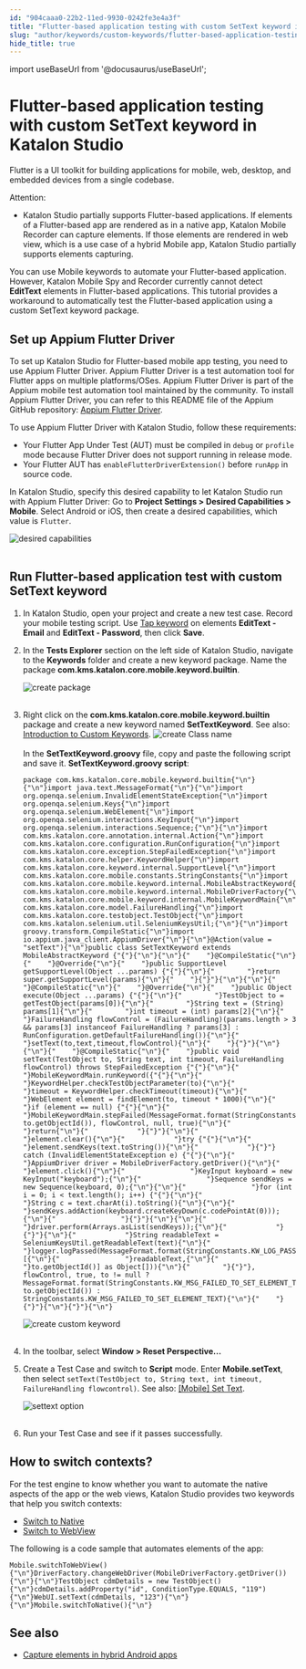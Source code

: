 ```yaml
---
id: "904caaa0-22b2-11ed-9930-0242fe3e4a3f"
title: "Flutter-based application testing with custom SetText keyword in Katalon Studio"
slug: "author/keywords/custom-keywords/flutter-based-application-testing-with-custom-settext-keyword-in-katalon-studio"
hide_title: true
---
```

import useBaseUrl from '@docusaurus/useBaseUrl';


# <a id="id" class="anchor_top_offset"/><a id="ariaid-title1" class="anchor_top_offset"/>Flutter-based application testing with custom SetText keyword in <span xmlns="http://www.w3.org/1999/xhtml" className="ph">Katalon Studio</span> 

<p xmlns="http://www.w3.org/1999/xhtml" className="p">Flutter is a UI toolkit for building applications for mobile,   web, desktop, and embedded devices from a single codebase.</p> 
<div xmlns="http://www.w3.org/1999/xhtml" className="note attention note_attention"><span className="note__title">Attention:</span> <ul className="ul"><li className="li"><p className="p">Katalon Studio partially supports Flutter-based applications. If
        elements of a Flutter-based app are rendered as in a native app,
        Katalon Mobile Recorder can capture elements. If those elements are
        rendered in web view, which is a use case of a hybrid Mobile app,
        Katalon Studio partially supports elements capturing.</p></li></ul>
</div>
<p xmlns="http://www.w3.org/1999/xhtml" className="p">You can use Mobile keywords to automate your Flutter-based   application. However, Katalon Mobile Spy and Recorder currently   cannot detect <strong className="ph b">EditText</strong> elements in Flutter-based   applications. This tutorial provides a workaround to automatically   test the Flutter-based application using a custom SetText keyword   package.</p> 

## <a id="id_1" class="anchor_top_offset"/>Set up Appium Flutter Driver

<p xmlns="http://www.w3.org/1999/xhtml" className="p">To set up Katalon Studio for Flutter-based mobile app testing, you need to use Appium Flutter Driver. Appium Flutter Driver is a test automation tool for Flutter apps on multiple platforms/OSes. Appium Flutter Driver is part of the Appium mobile test automation tool maintained by the community. To install Appium Flutter Driver, you can refer to this README file of the Appium GitHub repository: <a className="xref j-external-link" href="https://github.com/appium-userland/appium-flutter-driver" target="_blank">Appium Flutter Driver</a>.</p> 
<p xmlns="http://www.w3.org/1999/xhtml" className="p">To use Appium Flutter Driver with Katalon Studio, follow these requirements:</p> 
<ul xmlns="http://www.w3.org/1999/xhtml" className="ul"><li className="li">Your Flutter App Under Test (AUT) must be compiled in <code className="ph codeph">debug</code> or <code className="ph codeph">profile</code> mode because Flutter Driver does not support running in release mode.</li><li className="li">Your Flutter AUT has <code className="ph codeph">enableFlutterDriverExtension()</code> before <code className="ph codeph">runApp</code> in source code.</li></ul> 
<p xmlns="http://www.w3.org/1999/xhtml" className="p">In Katalon Studio, specify this desired capability to let Katalon Studio run with Appium Flutter Driver: Go to <strong className="ph b">Project Settings &gt; Desired Capabilities &gt; Mobile</strong>. Select Android or iOS, then create a desired capabilities, which value is <code className="ph codeph">Flutter</code>.</p> 
<p xmlns="http://www.w3.org/1999/xhtml" className="p"><img className="image" src={useBaseUrl("https://github.com/katalon-studio/docs-images/raw/master/katalon-studio/tutorials/flutter-based-application-testing/KS-FLUTTER-Set-flutter-DC.png")} width={700} alt="desired capabilities" /><br /><br /></p> 

## <a id="id_2" class="anchor_top_offset"/>Run Flutter-based application test with custom SetText         keyword

<ol xmlns="http://www.w3.org/1999/xhtml" className="ol"><li className="li">     <p className="p">In Katalon Studio, open your project and create a new test case.       Record your mobile testing script. Use <a className="xref" href="/docs/author/keywords/keyword-description-in-katalon-studio/mobile-keywords/mobile-tap">Tap         keyword</a> on elements <strong className="ph b">EditText - Email</strong> and       <strong className="ph b">EditText - Password</strong>, then click       <strong className="ph b">Save</strong>.</p>   </li><li className="li">     <p className="p">In the <strong className="ph b">Tests Explorer</strong> section on the left side       of Katalon Studio, navigate to the <strong className="ph b">Keywords</strong> folder       and create a new keyword package. Name the package       <strong className="ph b">com.kms.katalon.core.mobile.keyword.builtin</strong>.</p>     <p className="p">       <img className="image" src={useBaseUrl("https://github.com/katalon-studio/docs-images/raw/master/katalon-studio/tutorials/flutter-based-application-testing/create%20package.png")} width={700} alt="create package" /><br /><br />     </p>   </li><li className="li">     <div className="p">       Right click on the       <strong className="ph b">com.kms.katalon.core.mobile.keyword.builtin</strong>       package and create a new keyword named       <strong className="ph b">SetTextKeyword</strong>. See also: <a className="xref" href="/docs/author/keywords/custom-keywords/introduction-to-custom-keywords-in-katalon-studio">Introduction         to Custom Keywords</a>.       <img className="image" src={useBaseUrl("https://github.com/katalon-studio/docs-images/raw/master/katalon-studio/tutorials/flutter-based-application-testing/create%20keyword.png")} width={600} alt="create Class name" /><br /><br />       In the <strong className="ph b">SetTextKeyword.groovy</strong> file, copy and       paste the following script and save it.       <strong className="ph b">SetTextKeyword.groovy script</strong>:       <pre className="pre codeblock"><code>package com.kms.katalon.core.mobile.keyword.builtin{"\n"}{"\n"}import java.text.MessageFormat{"\n"}{"\n"}import org.openqa.selenium.InvalidElementStateException{"\n"}import org.openqa.selenium.Keys{"\n"}import org.openqa.selenium.WebElement{"\n"}import org.openqa.selenium.interactions.KeyInput{"\n"}import org.openqa.selenium.interactions.Sequence;{"\n"}{"\n"}import com.kms.katalon.core.annotation.internal.Action{"\n"}import com.kms.katalon.core.configuration.RunConfiguration{"\n"}import com.kms.katalon.core.exception.StepFailedException{"\n"}import com.kms.katalon.core.helper.KeywordHelper{"\n"}import com.kms.katalon.core.keyword.internal.SupportLevel{"\n"}import com.kms.katalon.core.mobile.constants.StringConstants{"\n"}import com.kms.katalon.core.mobile.keyword.internal.MobileAbstractKeyword{"\n"}import com.kms.katalon.core.mobile.keyword.internal.MobileDriverFactory{"\n"}import com.kms.katalon.core.mobile.keyword.internal.MobileKeywordMain{"\n"}import com.kms.katalon.core.model.FailureHandling{"\n"}import com.kms.katalon.core.testobject.TestObject{"\n"}import com.kms.katalon.selenium.util.SeleniumKeysUtil;{"\n"}{"\n"}import groovy.transform.CompileStatic{"\n"}import io.appium.java_client.AppiumDriver{"\n"}{"\n"}@Action(value = "setText"){"\n"}public class SetTextKeyword extends MobileAbstractKeyword {"{"}{"\n"}{"\n"}{"    "}@CompileStatic{"\n"}{"    "}@Override{"\n"}{"    "}public SupportLevel getSupportLevel(Object ...params) {"{"}{"\n"}{"        "}return super.getSupportLevel(params){"\n"}{"    "}{"}"}{"\n"}{"\n"}{"    "}@CompileStatic{"\n"}{"    "}@Override{"\n"}{"    "}public Object execute(Object ...params) {"{"}{"\n"}{"        "}TestObject to = getTestObject(params[0]){"\n"}{"        "}String text = (String) params[1]{"\n"}{"        "}int timeout = (int) params[2]{"\n"}{"        "}FailureHandling flowControl = (FailureHandling)(params.length &gt; 3 &amp;&amp; params[3] instanceof FailureHandling ? params[3] : RunConfiguration.getDefaultFailureHandling()){"\n"}{"        "}setText(to,text,timeout,flowControl){"\n"}{"    "}{"}"}{"\n"}{"\n"}{"    "}@CompileStatic{"\n"}{"    "}public void setText(TestObject to, String text, int timeout, FailureHandling flowControl) throws StepFailedException {"{"}{"\n"}{"        "}MobileKeywordMain.runKeyword({"{"}{"\n"}{"            "}KeywordHelper.checkTestObjectParameter(to){"\n"}{"            "}timeout = KeywordHelper.checkTimeout(timeout){"\n"}{"            "}WebElement element = findElement(to, timeout * 1000){"\n"}{"            "}if (element == null) {"{"}{"\n"}{"                "}MobileKeywordMain.stepFailed(MessageFormat.format(StringConstants.KW_MSG_OBJ_NOT_FOUND, to.getObjectId()), flowControl, null, true){"\n"}{"                "}return{"\n"}{"            "}{"}"}{"\n"}{"            "}element.clear(){"\n"}{"            "}try {"{"}{"\n"}{"                "}element.sendKeys(text.toString()){"\n"}{"            "}{"}"} catch (InvalidElementStateException e) {"{"}{"\n"}{"                "}AppiumDriver driver = MobileDriverFactory.getDriver(){"\n"}{"                "}element.click(){"\n"}{"                "}KeyInput keyboard = new KeyInput("keyboard");{"\n"}{"                "}Sequence sendKeys = new Sequence(keyboard, 0);{"\n"}{"\n"}{"                "}for (int i = 0; i &lt; text.length(); i++) {"{"}{"\n"}{"                    "}String c = text.charAt(i).toString(){"\n"}{"\n"}{"                    "}sendKeys.addAction(keyboard.createKeyDown(c.codePointAt(0)));{"\n"}{"                "}{"}"}{"\n"}{"\n"}{"                "}driver.perform(Arrays.asList(sendKeys));{"\n"}{"            "}{"}"}{"\n"}{"            "}String readableText = SeleniumKeysUtil.getReadableText(text){"\n"}{"            "}logger.logPassed(MessageFormat.format(StringConstants.KW_LOG_PASSED_TEXT_HAS_BEEN_SET_TO_ELEMENT, [{"\n"}{"                "}readableText,{"\n"}{"                "}to.getObjectId()] as Object[])){"\n"}{"        "}{"}"}, flowControl, true, to != null ? MessageFormat.format(StringConstants.KW_MSG_FAILED_TO_SET_ELEMENT_TEXT, to.getObjectId()) : StringConstants.KW_MSG_FAILED_TO_SET_ELEMENT_TEXT){"\n"}{"    "}{"}"}{"\n"}{"}"}{"\n"}</code></pre>     </div>     <p className="p">       <img className="image" src={useBaseUrl("https://github.com/katalon-studio/docs-images/raw/master/katalon-studio/tutorials/flutter-based-application-testing/KS-flutter-based-application-testing-folder.png")} width={700} alt="create custom keyword" /><br /><br />     </p>   </li><li className="li">     <p className="p">In the toolbar, select <strong className="ph b">Window &gt; Reset         Perspective...</strong>     </p>   </li><li className="li">     <p className="p">Create a Test Case and switch to <strong className="ph b">Script</strong> mode.       Enter <strong className="ph b">Mobile.setText</strong>, then select       <code className="ph codeph">setText(TestObject to, String text, int timeout, FailureHandling flowcontrol)</code>. See also: <a className="xref" href="/docs/author/keywords/keyword-description-in-katalon-studio/mobile-keywords/mobile-set-text">[Mobile]         Set Text</a>.</p>     <p className="p">       <img className="image" src={useBaseUrl("https://github.com/katalon-studio/docs-images/raw/master/katalon-studio/tutorials/flutter-based-application-testing/KS-flutter-setText.png")} width={700} alt="settext option" /><br /><br />     </p>   </li><li className="li">     <p className="p">Run your Test Case and see if it passes successfully.</p>   </li></ol> 
    

## <a id="id_3" class="anchor_top_offset"/>How to switch contexts?

    
      
<p xmlns="http://www.w3.org/1999/xhtml" className="p">For the test engine to know whether you want to automate the   native aspects of the app or the web views, Katalon Studio provides   two keywords that help you switch contexts:</p> 
      
<ul xmlns="http://www.w3.org/1999/xhtml" className="ul">   <li className="li">     <a className="xref" href="/docs/author/keywords/keyword-description-in-katalon-studio/mobile-keywords/mobile-switch-to-native">Switch       to Native</a>   </li>   <li className="li">     <a className="xref" href="/docs/author/keywords/keyword-description-in-katalon-studio/mobile-keywords/mobile-switch-to-web-view">Switch       to WebView</a>   </li> </ul> 
      
<p xmlns="http://www.w3.org/1999/xhtml" className="p">The following is a code sample that automates elements of the   app:</p> 
              
<pre xmlns="http://www.w3.org/1999/xhtml" className="pre codeblock"><code>Mobile.switchToWebView(){"\n"}DriverFactory.changeWebDriver(MobileDriverFactory.getDriver()){"\n"}{"\n"}TestObject cdmDetails = new TestObject(){"\n"}cdmDetails.addProperty("id", ConditionType.EQUALS, "119"){"\n"}WebUI.setText(cdmDetails, "123"){"\n"}{"\n"}Mobile.switchToNative(){"\n"}</code></pre> 
          
  
    

## <a id="id_4" class="anchor_top_offset"/>See also

    
      
<ul xmlns="http://www.w3.org/1999/xhtml" className="ul">   <li className="li">     <a className="xref" href="/docs/author/record-and-spy/mobile-record-and-spy-utilities/hybrid-mobile-apps-testing/capture-elements-in-hybrid-android-apps-in-katalon-studio">Capture       elements in hybrid Android apps</a>   </li> </ul> 
    
  
